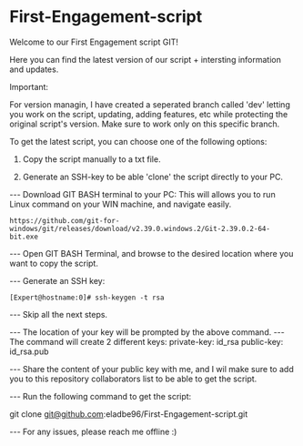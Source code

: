 # First-Engagement-script

Welcome to our First Engagement script GIT!

Here you can find the latest version of our script + intersting information and updates.

Important:

For version managin, I have created a seperated branch called 'dev' letting you work on the script, updating, adding features, etc
while protecting the original script's version.
Make sure to work only on this specific branch.

To get the latest script, you can choose one of the following options:

1. Copy the script manually to a txt file.

2. Generate an SSH-key to be able 'clone' the script directly to your PC.

--- Download GIT BASH terminal to your PC:
    This will allows you to run Linux command on your WIN machine, and navigate easily.

    https://github.com/git-for-windows/git/releases/download/v2.39.0.windows.2/Git-2.39.0.2-64-bit.exe

--- Open GIT BASH Terminal, and browse to the desired location where you want to copy the script.

--- Generate an SSH key:

    [Expert@hostname:0]# ssh-keygen -t rsa
 
--- Skip all the next steps.

--- The location of your key will be prompted by the above command.
--- The command will create 2 different keys:
    private-key: id_rsa
    public-key: id_rsa.pub
    
--- Share the content of your public key with me, and I wil make sure to add you to this repository collaborators list
to be able to get the script.

--- Run the following command to get the script:

git clone git@github.com:eladbe96/First-Engagement-script.git

--- For any issues, please reach me offline :)



